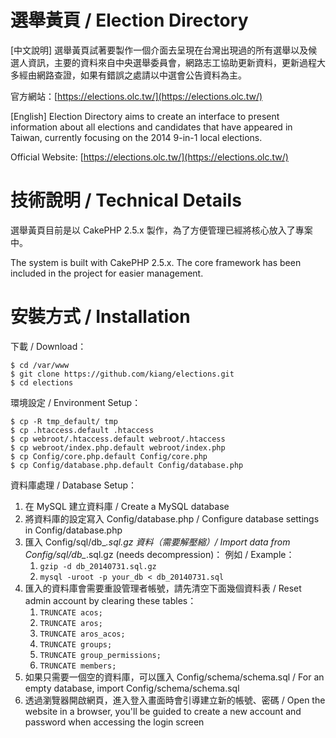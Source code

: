 選舉黃頁 / Election Directory
=========

[中文說明]
選舉黃頁試著要製作一個介面去呈現在台灣出現過的所有選舉以及候選人資訊，主要的資料來自中央選舉委員會，網路志工協助更新資料，更新過程大多經由網路查證，如果有錯誤之處請以中選會公告資料為主。

官方網站：[https://elections.olc.tw/](https://elections.olc.tw/)

[English]
Election Directory aims to create an interface to present information about all elections and candidates that have appeared in Taiwan, currently focusing on the 2014 9-in-1 local elections.

Official Website: [https://elections.olc.tw/](https://elections.olc.tw/)

技術說明 / Technical Details
=========
選舉黃頁目前是以 CakePHP 2.5.x 製作，為了方便管理已經將核心放入了專案中。

The system is built with CakePHP 2.5.x. The core framework has been included in the project for easier management.

安裝方式 / Installation
=========

下載 / Download：

```
$ cd /var/www
$ git clone https://github.com/kiang/elections.git
$ cd elections
```

環境設定 / Environment Setup：

```
$ cp -R tmp_default/ tmp
$ cp .htaccess.default .htaccess
$ cp webroot/.htaccess.default webroot/.htaccess
$ cp webroot/index.php.default webroot/index.php
$ cp Config/core.php.default Config/core.php
$ cp Config/database.php.default Config/database.php
```

資料庫處理 / Database Setup：

1. 在 MySQL 建立資料庫 / Create a MySQL database
2. 將資料庫的設定寫入 Config/database.php / Configure database settings in Config/database.php
3. 匯入 Config/sql/db_*.sql.gz 資料（需要解壓縮）/ Import data from Config/sql/db_*.sql.gz (needs decompression)：
   例如 / Example：
   1. `gzip -d db_20140731.sql.gz`
   2. `mysql -uroot -p your_db < db_20140731.sql`
4. 匯入的資料庫會需要重設管理者帳號，請先清空下面幾個資料表 / Reset admin account by clearing these tables：
   1. `TRUNCATE acos;`
   2. `TRUNCATE aros;`
   3. `TRUNCATE aros_acos;`
   4. `TRUNCATE groups;`
   5. `TRUNCATE group_permissions;`
   6. `TRUNCATE members;`
5. 如果只需要一個空的資料庫，可以匯入 Config/schema/schema.sql / For an empty database, import Config/schema/schema.sql
6. 透過瀏覽器開啟網頁，進入登入畫面時會引導建立新的帳號、密碼 / Open the website in a browser, you'll be guided to create a new account and password when accessing the login screen
